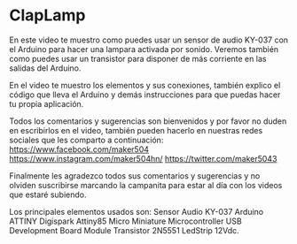 # ClapLamp
En este video te muestro como puedes usar un sensor de audio KY-037 con el Arduino para hacer una lampara activada por sonido. Veremos también como puedes usar un transistor para disponer de más corriente en las salidas del Arduino.

En el video te muestro los elementos y sus conexiones, también explico el código que lleva el Arduino y demás instrucciones para que puedas hacer tu propia aplicación.

Todos los comentarios y sugerencias son bienvenidos y por favor no duden en escribirlos en el video, también pueden hacerlo en nuestras redes sociales que les comparto a continuación:
https://www.facebook.com/maker504
https://www.instagram.com/maker504hn/
https://twitter.com/maker5043

Finalmente les agradezco todos sus comentarios y sugerencias y no olviden suscribirse marcando la campanita para estar al día con los videos que estaré subiendo.

Los principales elementos usados son:
Sensor Audio KY-037
Arduino ATTINY Digispark Attiny85 Micro Miniature Microcontroller USB Development Board Module
Transistor 2N5551
LedStrip 12Vdc.
